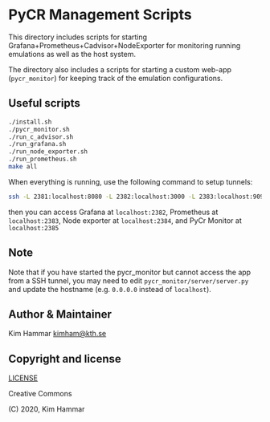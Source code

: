 # PyCR Management Scripts

This directory includes scripts for starting Grafana+Prometheus+Cadvisor+NodeExporter for monitoring running
emulations as well as the host system. 

The directory also includes a scripts for starting a custom web-app (`pycr_monitor`) 
for keeping track of the emulation configurations.

## Useful scripts
```bash
./install.sh 
./pycr_monitor.sh 
./run_c_advisor.sh
./run_grafana.sh
./run_node_exporter.sh
./run_prometheus.sh
make all
```

When everything is running, use the following command to setup tunnels:
```bash
ssh -L 2381:localhost:8080 -L 2382:localhost:3000 -L 2383:localhost:9090 -L 2384:localhost:9100 -L 2385:localhost:7777 kim@<server-ip>
```
then you can access Grafana at `localhost:2382`, Prometheus at `localhost:2383`, Node exporter at `localhost:2384`, and PyCr Monitor at `localhost:2385`

## Note

Note that if you have started the pycr_monitor but cannot access the app from a SSH tunnel, you may need to
edit `pycr_monitor/server/server.py` and update the hostname (e.g. `0.0.0.0` instead of `localhost`).

## Author & Maintainer

Kim Hammar <kimham@kth.se>

## Copyright and license

[LICENSE](../../LICENSE.md)

Creative Commons

(C) 2020, Kim Hammar